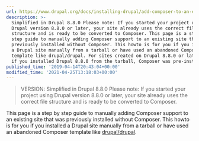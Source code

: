 ```yaml
---
url: https://www.drupal.org/docs/installing-drupal/add-composer-to-an-existing-site
description: >-
  Simplified in Drupal 8.8.0 Please note: If you started your project using
  Drupal version 8.8.0 or later, your site already uses the correct file
  structure and is ready to be converted to Composer. This page is a step by
  step guide to manually adding Composer support to an existing site that was
  previously installed without Composer. This howto is for you if you installed
  a Drupal site manually from a tarball or have used an abandoned Composer
  template like drupal/drupal. For sites created on Drupal 8.8.0 or later Even
  if you installed Drupal 8.8.0 from the tarball, Composer was pre-installed.
published_time: '2019-04-14T20:43:04+00:00'
modified_time: '2021-04-25T13:18:03+00:00'
---
```

<!-- note-version -->
> VERSION: Simplified in Drupal 8.8.0
Please note: If you started your project using Drupal version 8.8.0 or later, your site already uses the correct file structure and is ready to be converted to Composer.

This page is a step by step guide to manually adding Composer support to an existing site that was previously installed without Composer. This howto is for you if you installed a Drupal site manually from a tarball or have used an abandoned Composer template like [drupal/drupal](https://www.drupal.org/docs/develop/using-composer/using-composer-to-install-drupal-and-manage-dependencies#deprecated-drupal-drupal).